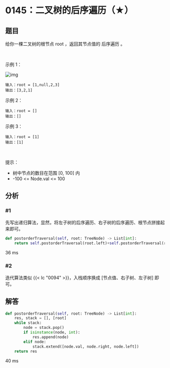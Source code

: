 # 0145：二叉树的后序遍历（★）


## 题目

给你一棵二叉树的根节点 root ，返回其节点值的 后序遍历 。

 

示例 1：

![img](https://assets.leetcode.com/uploads/2020/08/28/pre1.jpg)

	输入：root = [1,null,2,3]
	输出：[3,2,1]

示例 2：

	输入：root = []
	输出：[]

示例 3：

	输入：root = [1]
	输出：[1]
 

提示：
- 树中节点的数目在范围 [0, 100] 内
- -100 <= Node.val <= 100



## 分析

### #1

先写出递归算法，显然，将左子树的后序遍历、右子树的后序遍历、根节点拼接起来即可。

```python
def postorderTraversal(self, root: TreeNode) -> List[int]:
	return self.postorderTraversal(root.left)+self.postorderTraversal(root.right)+[root.val] if root else []
```

36 ms

### #2

迭代算法类似 {{< lc "0094" >}}，入栈顺序换成 [节点值、右子树、左子树] 即可。

## 解答

```python
def postorderTraversal(self, root: TreeNode) -> List[int]:
	res, stack = [], [root]
	while stack:
		node = stack.pop()
		if isinstance(node, int):
			res.append(node)
		elif node:
			stack.extend([node.val, node.right, node.left])
	return res
```

40 ms

